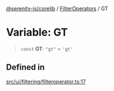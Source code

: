 [@serenity-is/corelib](../../../README.md) / [FilterOperators](../README.md) / GT

# Variable: GT

> `const` **GT**: `"gt"` = `'gt'`

## Defined in

[src/ui/filtering/filteroperator.ts:17](https://github.com/serenity-is/serenity/blob/master/packages/corelib/src/ui/filtering/filteroperator.ts#L17)
